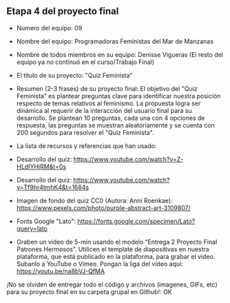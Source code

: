 ## Etapa 4 del proyecto final

- Numero del equipo: 09

- Nombre del equipo: Programadoras Feministas del Mar de Manzanas

- Nombre de todos miembros en su equipo: Denisse Vigueras (El resto del equipo ya no continuó en el curso/Trabajo Final)

- El título de su proyecto: "Quiz Feminista"

- Resumen (2-3 frases) de su proyecto final: El objetivo del "Quiz Feminista" es plantear preguntas clave para identificar nuestra posición respecto de temas relativos al feminismo. La propuesta logra ser dinámica al requerir de la interacción del usuario final para su desarrollo. Se plantean 10 preguntas, cada una con 4 opciones de respuesta, las preguntas se muestran aleatoriamente y se cuenta con 200 segundos para resolver el "Quiz Feminista".

- La lista de recursos y referencias que han usado: 


- Desarrollo del quiz: https://www.youtube.com/watch?v=Z-HLdIYHjRM&t=0s
- Desarrollo del quiz: https://www.youtube.com/watch?v=Tf9hr4tmhK4&t=1684s
- Imagen de fondo del quiz CC0 (Autora: Anni Roenkae): https://www.pexels.com/photo/purple-abstract-art-3109807/
- Fonts Google "Lato": https://fonts.google.com/specimen/Lato?query=lato

- Graben un video de 5-min usando el modelo “Entrega 2 Proyecto Final Patrones Hermosos”. Utilicen el template de diapositivas en nuestra plataforma, que está publicado en la plataforma, para grabar el video. Subanlo a YouTube o Vimeo. Pongan la liga del vídeo aquí: https://youtu.be/na8bVJ-QfMA

¡No se olviden de entregar todo el código y archivos (imagenes, GIFs, etc) para su proyecto final en su carpeta grupal en Github!: OK


